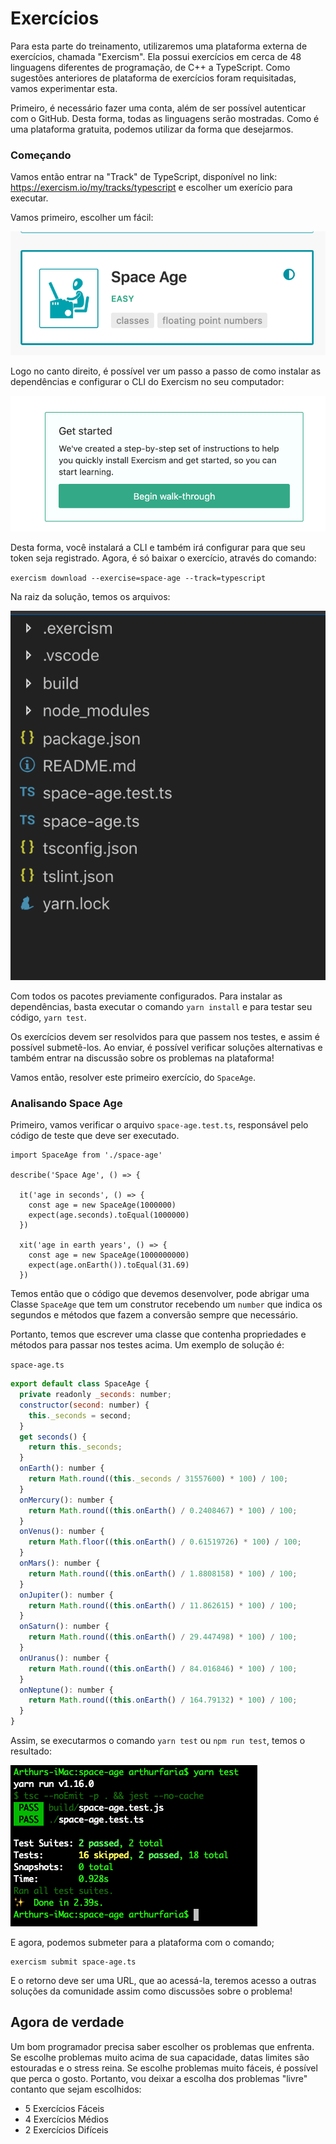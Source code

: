 # Exercícios

Para esta parte do treinamento, utilizaremos uma plataforma externa de exercícios, chamada "Exercism". Ela possui exercícios em cerca de 48 linguagens diferentes de programação, de C++ a TypeScript. Como sugestões anteriores de plataforma de exercícios foram requisitadas, vamos experimentar esta.



Primeiro, é necessário fazer uma conta, além de ser possível autenticar com o GitHub. Desta forma, todas as linguagens serão mostradas. Como é uma plataforma gratuita, podemos utilizar da forma que desejarmos.



### Começando

Vamos então entrar na "Track" de TypeScript, disponível no link: https://exercism.io/my/tracks/typescript e escolher um exerício para executar. 

Vamos primeiro, escolher um fácil:

![image-20190701015559469](assets/image-20190701015559469.png)



Logo no canto direito, é possível ver um passo a passo de como instalar as dependências e configurar o CLI do Exercism no seu computador:

![image-20190701015651646](assets/image-20190701015651646.png)

Desta forma, você instalará a CLI e também irá configurar para que seu token seja registrado. Agora, é só baixar o exercício, através do comando:

`exercism download --exercise=space-age --track=typescript` 



Na raiz da solução, temos os arquivos:

![image-20190701015838660](assets/image-20190701015838660.png)

Com todos os pacotes previamente configurados. Para instalar as dependências, basta executar o comando `yarn install` e para testar seu código, `yarn test`.

Os exercícios devem ser resolvidos para que passem nos testes, e assim é possível submetê-los. Ao enviar, é possível verificar soluções alternativas e também entrar na discussão sobre os problemas na plataforma!

Vamos então, resolver este primeiro exercício, do `SpaceAge`.



### Analisando Space Age

Primeiro, vamos verificar o arquivo `space-age.test.ts`, responsável pelo código de teste que deve ser executado.

```tsx
import SpaceAge from './space-age'

describe('Space Age', () => {

  it('age in seconds', () => {
    const age = new SpaceAge(1000000)
    expect(age.seconds).toEqual(1000000)
  })

  xit('age in earth years', () => {
    const age = new SpaceAge(1000000000)
    expect(age.onEarth()).toEqual(31.69)
  })
```

Temos então que o código que devemos desenvolver, pode abrigar uma Classe `SpaceAge` que tem um construtor recebendo um `number` que indica os segundos e métodos que fazem a conversão sempre que necessário.

Portanto, temos que escrever uma classe que contenha propriedades e métodos para passar nos testes acima. Um exemplo de solução é:

`space-age.ts`

```js
export default class SpaceAge {
  private readonly _seconds: number;
  constructor(second: number) {
    this._seconds = second;
  }
  get seconds() {
    return this._seconds;
  }
  onEarth(): number {
    return Math.round((this._seconds / 31557600) * 100) / 100;
  }
  onMercury(): number {
    return Math.round((this.onEarth() / 0.2408467) * 100) / 100;
  }
  onVenus(): number {
    return Math.floor((this.onEarth() / 0.61519726) * 100) / 100;
  }
  onMars(): number {
    return Math.round((this.onEarth() / 1.8808158) * 100) / 100;
  }
  onJupiter(): number {
    return Math.round((this.onEarth() / 11.862615) * 100) / 100;
  }
  onSaturn(): number {
    return Math.round((this.onEarth() / 29.447498) * 100) / 100;
  }
  onUranus(): number {
    return Math.round((this.onEarth() / 84.016846) * 100) / 100;
  }
  onNeptune(): number {
    return Math.round((this.onEarth() / 164.79132) * 100) / 100;
  }
}
```

Assim, se executarmos o comando `yarn test` ou `npm run test`, temos o resultado:

![image-20190701020419741](assets/image-20190701020419741.png)

E agora, podemos submeter para a plataforma com o comando;

```SH
exercism submit space-age.ts
```

E o retorno deve ser uma URL, que ao acessá-la, teremos acesso a outras soluções da comunidade assim como discussões sobre o problema!



## Agora de verdade

Um bom programador precisa saber escolher os problemas que enfrenta. Se escolhe problemas muito acima de sua capacidade, datas limites são estouradas e o stress reina. Se escolhe problemas muito fáceis, é possível que perca o gosto. Portanto, vou deixar a escolha dos problemas "livre" contanto que sejam escolhidos:

- 5 Exercícios Fáceis
- 4 Exercícios Médios
- 2 Exercícios Difíceis